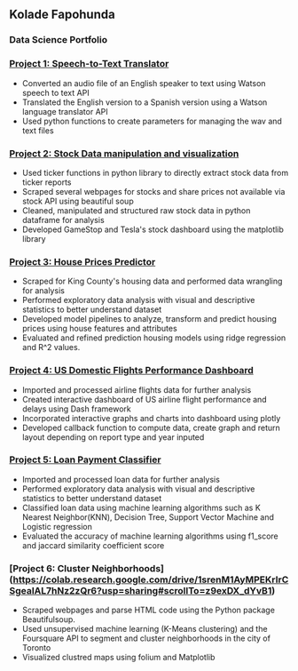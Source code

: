 ## Kolade Fapohunda
### Data Science Portfolio

### [ Project 1: Speech-to-Text Translator](https://github.com/kfapohunda1/Python_Course/blob/02e02349725b95c4e28d28e2bf998b93457b3c84/Speech%20to%20Text%20Translator.ipynb)

   * Converted an audio file of an English speaker to text using Watson speech to text API
   * Translated the English version to a Spanish version using a Watson language translator API
   * Used python functions to create parameters for managing the wav and text files

### [ Project 2: Stock Data manipulation and visualization](https://github.com/kfapohunda1/Python_Course/blob/2135b7428390e3b950f75e304a9dc354097b2e5a/Jupyter%20Notebook%20(9).ipynb)

   * Used  ticker functions in python library to directly extract stock data from ticker reports
   * Scraped several webpages for stocks and share prices not available via stock API using beautiful soup 
   * Cleaned, manipulated and structured raw stock data in python dataframe for analysis 
   * Developed GameStop and Tesla's stock dashboard using the matplotlib library


### [ Project 3: House Prices Predictor ](https://github.com/kfapohunda1/Python_Course/blob/6de88edb90bf3b05613ef8a434a5587e38be6263/Predicting%20House%20Sales%20in%20King%20County,%20USA%20.ipynb)

   * Scraped for King County's housing data and performed data wrangling for analysis
   * Performed exploratory data analysis with visual and descriptive statistics to better understand dataset
   * Developed model pipelines to analyze, transform and predict housing prices using house features and attributes
   * Evaluated and refined prediction housing models using ridge regression and R^2 values.
   
     
### [Project 4: US Domestic Flights Performance Dashboard](https://github.com/kfapohunda1/Python_Course/blob/6a4d8993c4e633a29c1411a6010efc97c9be703b/US%20Domestic%20Airline%20Flights%20Performance%20Dashboard%20from%202005-2020.ipynb) 
   
   * Imported and processed airline flights data for further analysis 
   * Created interactive dashboard of US airline flight performance and delays using Dash framework
   * Incorporated interactive graphs and charts into dashboard using plotly
   * Developed callback function to compute data, create graph and return layout depending on report type and year inputed


### [Project 5: Loan Payment Classifier](https://github.com/kfapohunda1/Python-and-SQL-Course/blob/4813b13c3b81d2c4a0d0797405ddebad969c38d9/Loan%20Payment%20Classifier.ipynb) 
   
   * Imported and processed loan data for further analysis 
   * Performed exploratory data analysis with visual and descriptive statistics to better understand dataset
   * Classified loan data using machine learning algorithms such as  K Nearest Neighbor(KNN), Decision Tree, Support Vector Machine and Logistic regression
   * Evaluated the accuracy of machine learning algorithms using f1_score and jaccard similarity coefficient score
   
   
### [Project 6: Cluster Neighborhoods] (https://colab.research.google.com/drive/1srenM1AyMPEKrIrCSgeaIAL7hNz2zQr6?usp=sharing#scrollTo=z9exDX_dYvB1)

  * Scraped webpages and parse HTML code using the Python package Beautifulsoup.
  * Used unsupervised machine learning (K-Means clustering) and the Foursquare API to segment and cluster neighborhoods in the city of Toronto
  * Visualized clustred maps using folium and Matplotlib
